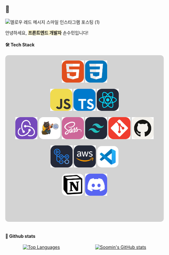 ## 👋

<!--
**SOOMin13/SOOMin13** is a ✨ _special_ ✨

Here are some ideas to get you started:

- 🔭 I’m currently working on ...
- 🌱 I’m currently learning ...
- 👯 I’m looking to collaborate on ...
- 🤔 I’m looking for help with ...
- 💬 Ask me about ...
- 📫 How to reach me: ...
- 😄 Pronouns: ...
- ⚡ Fun fact: ...
-->

![엘로우 레드 메시지 스마일 인스타그램 포스팅 (1)](https://github.com/user-attachments/assets/c29f7bbf-e111-46ea-9415-218add2cc639)

안녕하세요, <span style='font-weight: 600; background-color: #FFF7D2'>프론트엔드 개발자</span> 손수민입니다!

<!-- ## 👩🏻‍💻 Career & Experience

| Name                               | Organization                          | Date                               | Description                                                                                               |
| ---------------------------------- | ------------------------------------- | ---------------------------------- | --------------------------------------------------------------------------------------------------------- |
| 합동 프로젝트 <br/>프론트엔드 팀장 | OZ Codeing School                     | 2024.11 ~                          | 사업 개발, 프론트엔드, 백엔드 3팀이 함께하는 합동 프로젝트에서 <Br/>프론트엔드 팀장을 맡아 역할을 수행함. |
| 프론트엔드 <br/>초격차 부트캠프    | OZ Codeing School                     | 2024.06 ~                          | 프론트엔드 개발자로 진로 전환을 위한 새로운 도전!                                                         |
| 간호사 면허 취득                   | 보건복지부                            | 2024.03.12                         | 간호사 국가고시 합격, 학사 학위 취득 후 면허증 수여받음.                                                  |
| 성적 우수 장학                     | 대구보건대학교 <br/>간호대학 간호학과 | 2022년도 1학기,<br/>2019년도 1학기 | 총 2번의 성적장학 수혜 경험                                                                               |
| 학술대회 우수상                    | 대구보건대학교 <br/>간호대학 간호학과 | 2021.10.05                         | 간호대학 학술대회에서 우수상 수상                                                                         | -->

#### 🛠️ Tech Stack

<div style='background-color: lightgray; border-radius: 10px; height:530px; text-align:center;'>
<br/>

<img src='TechStackIcon/HTML.svg' width='70'>
<img src='TechStackIcon/CSS.svg' width='70'>
<br/>
<br/>
<img src='TechStackIcon/JavaScript.svg' width='70'>
<img src='TechStackIcon/TypeScript.svg' width='70'>
<img src='TechStackIcon/React.svg' width='70'>
<br/>
<br/>
<img src='TechStackIcon/Redux.svg' width='70'>
<img src="TechStackIcon/zustand.png" alt="zustand" width="70" style='border-radius:15px;'>
<img src='TechStackIcon/Sass.svg' width='70'>
<img src='TechStackIcon/TailwindCSS-Dark.svg' width='70'>
<img src='TechStackIcon/Git.svg' width='70'>
<img src='TechStackIcon/Github-Light.svg' width='70'>
<br/>
<br/>
<img src='TechStackIcon/GithubActions-Dark.svg' width='70'>
<img src='TechStackIcon/AWS-Dark.svg' width='70'>
<img src='TechStackIcon/Visual_Studio_Code.svg' width='50' style='padding:9px; background-color: white; border-radius:15px;'>
<br/>
<br/>
<img src="TechStackIcon/notion-logo.png" alt="zustand" width="70" style='border-radius:15px;'>
<img src='TechStackIcon/Discord.svg' width='70'>
</div>
<br/>

#### 🌱 Github stats

<div style="display: flex; justify-content: space-around;;">
    <div style='display: flex; align-items: flex-start;'>
    <a href="https://github.com/anuraghazra/github-readme-stats">
    <img src="https://github-readme-stats.vercel.app/api/top-langs/?username=anuraghazra&layout=pie" alt="Top Languages" />
    </a>
    </div>
    <div style='display: flex; align-items: flex-start;'>
    <a href="https://github.com/anuraghazra/github-readme-stats">
    <img src="https://github-readme-stats.vercel.app/api?username=SOOMin13&rank_icon=github" alt="Soomin's GitHub stats" />
  </a>
  </a>
  </div>
  
</div>
